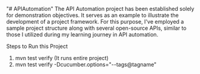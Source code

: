 "# APIAutomation" 
The API Automation project has been established solely for demonstration objectives. It serves as an example to illustrate the development of a project framework. For this purpose, I've employed a sample project structure along with several open-source APIs, similar to those I utilized during my learning journey in API automation.



Steps to Run this Project
1. mvn test verify (It runs entire project)
2. mvn test verify -Dcucumber.options="--tags@tagname"









